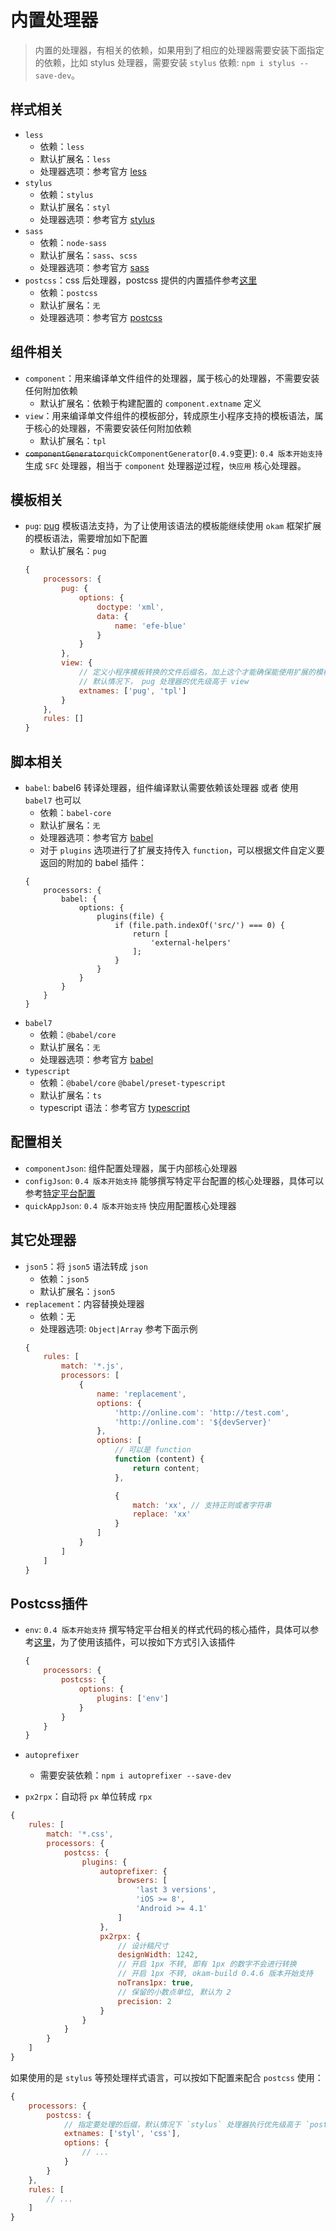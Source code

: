 # 内置处理器

> 内置的处理器，有相关的依赖，如果用到了相应的处理器需要安装下面指定的依赖，比如 stylus 处理器，需要安装 `stylus` 依赖: `npm i stylus --save-dev`。

## 样式相关

* `less`
    * 依赖：`less`
    * 默认扩展名：`less`
    * 处理器选项：参考官方 [less](http://lesscss.org/usage/#programmatic-usage)
* `stylus`
    * 依赖：`stylus`
    * 默认扩展名：`styl`
    * 处理器选项：参考官方 [stylus](http://stylus-lang.com/docs/js.html)
* `sass`
    * 依赖：`node-sass`
    * 默认扩展名：`sass`、`scss`
    * 处理器选项：参考官方 [sass](https://github.com/sass/node-sass)
* `postcss`：css 后处理器，postcss 提供的内置插件参考[这里](#Postcss插件)
    * 依赖：`postcss`
    * 默认扩展名：`无`
    * 处理器选项：参考官方 [postcss](https://postcss.org/)

## 组件相关

* `component`：用来编译单文件组件的处理器，属于核心的处理器，不需要安装任何附加依赖
    * 默认扩展名：依赖于构建配置的 `component.extname` 定义
* `view`：用来编译单文件组件的模板部分，转成原生小程序支持的模板语法，属于核心的处理器，不需要安装任何附加依赖
    * 默认扩展名：`tpl`
* ~~`componentGenerator`~~`quickComponentGenerator`(`0.4.9`变更): `0.4 版本开始支持` 生成 `SFC` 处理器，相当于 `component` 处理器逆过程，`快应用` 核心处理器。

## 模板相关

* `pug`: [pug](https://github.com/pugjs/pug) 模板语法支持，为了让使用该语法的模板能继续使用 `okam` 框架扩展的模板语法，需要增加如下配置
    * 默认扩展名：`pug`
    ```javascript
    {
        processors: {
            pug: {
                options: {
                    doctype: 'xml',
                    data: {
                        name: 'efe-blue'
                    }
                }
            },
            view: {
                // 定义小程序模板转换的文件后缀名，加上这个才能确保能使用扩展的模板语法
                // 默认情况下， pug 处理器的优先级高于 view
                extnames: ['pug', 'tpl']
            }
        },
        rules: []
    }
    ```

## 脚本相关

* `babel`: babel6 转译处理器，组件编译默认需要依赖该处理器 或者 使用 `babel7` 也可以
    * 依赖：`babel-core`
    * 默认扩展名：`无`
    * 处理器选项：参考官方 [babel](https://babeljs.io/docs/en/babel-core)
    * 对于 `plugins` 选项进行了扩展支持传入 `function`，可以根据文件自定义要返回的附加的 babel 插件：
    ```
    {
        processors: {
            babel: {
                options: {
                    plugins(file) {
                        if (file.path.indexOf('src/') === 0) {
                            return [
                                'external-helpers'
                            ];
                        }
                    }
                }
            }
        }
    }
    ```
* `babel7`
    * 依赖：`@babel/core`
    * 默认扩展名：`无`
    * 处理器选项：参考官方 [babel](https://babeljs.io/docs/en/v7-migration)
* `typescript`
    * 依赖：`@babel/core` `@babel/preset-typescript`
    * 默认扩展名：`ts`
    * typescript 语法：参考官方 [typescript](https://www.typescriptlang.org/)

## 配置相关

* `componentJson`: 组件配置处理器，属于内部核心处理器
* `configJson`: `0.4 版本开始支持` 能够撰写特定平台配置的核心处理器，具体可以参考[特定平台配置](advance/platformSpecCode#配置)
* `quickAppJson`: `0.4 版本开始支持` 快应用配置核心处理器

## 其它处理器

* `json5`：将 `json5` 语法转成 `json`
    * 依赖：`json5`
    * 默认扩展名：`json5`
* `replacement`：内容替换处理器
    * 依赖：无
    * 处理器选项: `Object|Array` 参考下面示例
    ```javascript
    {
        rules: [
            match: '*.js',
            processors: [
                {
                    name: 'replacement',
                    options: {
                        'http://online.com': 'http://test.com',
                        'http://online.com': '${devServer}'
                    },
                    options: [
                        // 可以是 function
                        function (content) {
                            return content;
                        },

                        {
                            match: 'xx', // 支持正则或者字符串
                            replace: 'xx'
                        }
                    ]
                }
            ]
        ]
    }
    ```

## Postcss插件

* `env`: `0.4 版本开始支持` 撰写特定平台相关的样式代码的核心插件，具体可以参考[这里](advance/platformSpecCode#样式)，为了使用该插件，可以按如下方式引入该插件

    ```javascript
    {
        processors: {
            postcss: {
                options: {
                    plugins: ['env']
                }
            }
        }
    }
    ```

* `autoprefixer`
    * 需要安装依赖：`npm i autoprefixer --save-dev`

* `px2rpx`：自动将 `px` 单位转成 `rpx`

```javascript
{
    rules: [
        match: '*.css',
        processors: {
            postcss: {
                plugins: {
                    autoprefixer: {
                        browsers: [
                            'last 3 versions',
                            'iOS >= 8',
                            'Android >= 4.1'
                        ]
                    },
                    px2rpx: {
                        // 设计稿尺寸
                        designWidth: 1242,
                        // 开启 1px 不转, 即有 1px 的数字不会进行转换
                        // 开启 1px 不转, okam-build 0.4.6 版本开始支持
                        noTrans1px: true,
                        // 保留的小数点单位, 默认为 2
                        precision: 2
                    }
                }
            }
        }
    ]
}
```

如果使用的是 `stylus` 等预处理样式语言，可以按如下配置来配合 `postcss` 使用：

```javascript
{
    processors: {
        postcss: {
            // 指定要处理的后缀，默认情况下 `stylus` 处理器执行优先级高于 `postcss`
            extnames: ['styl', 'css'],
            options: {
                // ...
            }
        }
    },
    rules: [
        // ...
    ]
}
```
